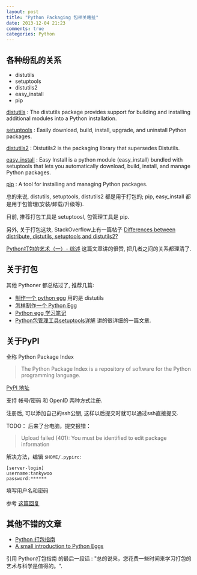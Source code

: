 ```yaml
---
layout: post
title: "Python Packaging 包相关瞎扯"
date: 2013-12-04 21:23
comments: true
categories: Python
---
```


<!-- more -->

## 各种纷乱的关系 ##

* distutils
* setuptools
* distutils2
* easy\_install
* pip

[distutils](http://docs.python.org/2/library/distutils.html) : The distutils package provides support for building and installing additional modules into a Python installation.

[setuptools](https://pypi.python.org/pypi/setuptools) : Easily download, build, install, upgrade, and uninstall Python packages.

[distutils2](https://pypi.python.org/pypi/Distutils2) : Distutils2 is the packaging library that supersedes Distutils.

[easy_install](https://pythonhosted.org/setuptools/easy_install.html) : Easy Install is a python module (easy_install) bundled with setuptools that lets you automatically download, build, install, and manage Python packages.

[pip](https://pypi.python.org/pypi/pip) : A tool for installing and managing Python packages.


总的来说, distutils, setuptools, distutils2 都是用于打包的; pip, easy_install 都是用于包管理(安装/卸载/升级等).

目前, 推荐打包工具是 setuptoosl, 包管理工具是 pip.

另外, 关于打包这块, StackOverflow上有一篇帖子 [Differences between distribute, distutils, setuptools and distutils2?](http://stackoverflow.com/questions/6344076/differences-between-distribute-distutils-setuptools-and-distutils2)

[Python打包的艺术（一）- 综述](http://blog.chinaunix.net/uid-15174104-id-3863249.html) 这篇文章讲的很赞, 把几者之间的关系都理清了.

## 关于打包 ##

其他 Pythoner 都总结过了, 推荐几篇:

* [制作一个 python egg](http://blog.jkey.lu/2013/04/11/create-python-egg/) 用的是 distutils
* [怎样制作一个 Python Egg](http://liluo.org/blog/2012/08/how-to-create-python-egg/)
* [Python egg 学习笔记](http://www.worldhello.net/2010/12/08/2178.html)
* [Python包管理工具setuptools详解](http://yansu.org/2013/06/07/learn-python-setuptools-in-detail.html) 讲的很详细的一篇文章.

## 关于PyPI ##

全称 Python Package Index

> The Python Package Index is a repository of software for the Python programming language.

[PyPI 地址](https://pypi.python.org/pypi)

支持 帐号/密码 和 OpenID 两种方式注册.

注册后, 可以添加自己的ssh公钥, 这样以后提交时就可以通过ssh直接提交.

TODO：
后来了台电脑，提交报错：

> Upload failed (401): You must be identified to edit package information

解决方法，编辑 `$HOME/.pypirc`:

	[server-login]
	username:tankywoo
	password:******

填写用户名和密码

参考 [这篇回复](http://stackoverflow.com/questions/1569315/setup-py-upload-is-failing-with-upload-failed-401-you-must-be-identified-t)

## 其他不错的文章 ##

* [Python 打包指南](http://www.ibm.com/developerworks/cn/opensource/os-pythonpackaging/)
* [A small introduction to Python Eggs](http://mrtopf.de/blog/en/a-small-introduction-to-python-eggs/)

引用 Python打包指南 的最后一段话 : "总的说来，您花费一些时间来学习打包的艺术与科学是值得的。".
